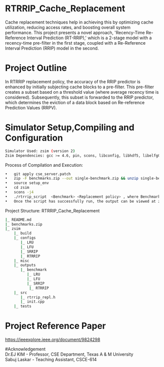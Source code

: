 # RTRRIP_Cache_Replacement
Cache replacement techniques help in achieving this by optimizing cache utilization, reducing access rates, and boosting overall system performance. This project presents a novel approach, 'Recency-Time Re-Reference Interval Prediction (RT-RRIP),' which is a 2-stage model with a recency-time pre-filter in the first stage, coupled with a Re-Reference Interval Prediction (RRIP) model in the second.

# Project Outline
In RTRRIP replacement policy, the accuracy of the RRIP predictor is enhanced by initially subjecting cache blocks to a pre-filter. This pre-filter creates a subset based on a threshold value (where average recency time is considered). Subsequently, this subset is forwarded to the RRIP predictor, which determines the eviction of a data block based on Re-reference Prediction Values (RRPV).

# Simulator Setup,Compiling and Configuration
```bash
Simulator Used: zsim (version 2)
Zsim Dependencies: gcc >= 4.6, pin, scons, libconfig, libhdf5, libelfg0
```
Process of Compilation and Execution:
```bash
•	git apply cse_server.patch
•	zip -F benchmarks.zip --out single-benchmark.zip && unzip single-benchmark.zip && mkdir benchmarks/parsec-2.1/inputs/streamcluster tar -zxvf polybench-c-3.2.tar.gz
•	source setup_env
•	cd zsim
•	scons -j4
•	./rtrrip_script  <Benchmark> <Replacement policy> , where Benchmark:[SPEC,RTRRIP] and Replacement policy:[LRU,LFU,SRRIP,RTRRIP]
•	Once the script has successfully run, the output can be viewed at zsim/outputs/<Replacement_policy>/<Benchmark_workload>/zsim.out
```
Project Structure:
RTRRIP_Cache_Replacement
```bash    
|_ README.md
|_ benchmarks.zip
|_ zsim
    |_ build
    |_ configs
       |_ LRU
       |_ LFU
       |_ SRRIP
       |_ RTRRIP
    |_ misc 
    |_ outputs
       |_ benchmark
       	  |_ LRU
       	  |_ LFU
       	  |_ SRRIP
           |_ RTRRIP
    |_ src
       |_ rtrrip_repl.h
       |_ init.cpp
    |_ tests
```
# Project Reference Paper
https://ieeexplore.ieee.org/document/9824298

#Acknowledgement
<br/>Dr.EJ KIM - Professor, CSE Department, Texas A & M University
<br/>Sabuj Laskar - Teaching Assistant, CSCE-614 
